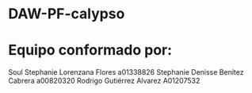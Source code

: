 # DAW-PF-calypso
# Equipo conformado por:
Soul Stephanie Lorenzana Flores a01338826
Stephanie Denisse Benítez Cabrera a00820320
Rodrigo Gutiérrez Alvarez A01207532
